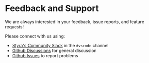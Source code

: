 # Feedback and Support

We are always interested in your feedback, issue reports, and feature requests!

Please connect with us using:

* [Styra's Community Slack](https://styracommunity.slack.com) in the `#vscode` channel
* [Github Discussions](https://github.com/StyraInc/vscode-styra/discussions) for general discussion
* [Github Issues](https://github.com/StyraInc/vscode-styra/issues) to report problems